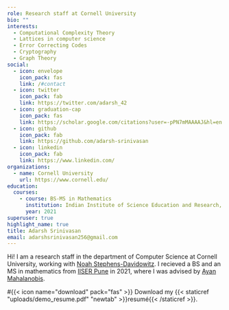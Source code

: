 ```yaml
---
role: Research staff at Cornell University
bio: ""
interests:
  - Computational Complexity Theory
  - Lattices in computer science
  - Error Correcting Codes
  - Cryptography
  - Graph Theory
social:
  - icon: envelope
    icon_pack: fas
    link: /#contact
  - icon: twitter
    icon_pack: fab
    link: https://twitter.com/adarsh_42
  - icon: graduation-cap
    icon_pack: fas
    link: https://scholar.google.com/citations?user=-pPN7mMAAAAJ&hl=en
  - icon: github
    icon_pack: fab
    link: https://github.com/adarsh-srinivasan
  - icon: linkedin
    icon_pack: fab
    link: https://www.linkedin.com/
organizations:
  - name: Cornell University
    url: https://www.cornell.edu/
education:
  courses:
    - course: BS-MS in Mathematics
      institution: Indian Institute of Science Education and Research, Pune
      year: 2021
superuser: true
highlight_name: true
title: Adarsh Srinivasan
email: adarshsrinivasan256@gmail.com
---
```

Hi! I am a research staff in the department of Computer Science at Cornell University, working with [Noah Stephens-Davidowitz](https://www.noahsd.com/). I recieved a BS and an MS in mathematics from [IISER Pune](https://www.iiserpune.ac.in/) in 2021, where I was advised by [Ayan Mahalanobis](http://sites.iiserpune.ac.in/~ayan/). 

#{{< icon name="download" pack="fas" >}} Download my {{< staticref "uploads/demo_resume.pdf" "newtab" >}}resumé{{< /staticref >}}.
